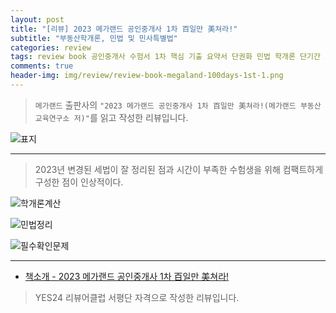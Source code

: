 ```yaml
---  
layout: post  
title: "[리뷰] 2023 메가랜드 공인중개사 1차 百일만 美쳐라!"  
subtitle: "부동산학개론, 민법 및 민사특별법"  
categories: review  
tags: review book 공인중개사 수험서 1차 핵심 기출 요약서 단권화 민법 학개론 단기간 고득점 적중률    
comments: true  
header-img: img/review/review-book-megaland-100days-1st-1.png
---  
```

  
> `메가랜드` 출판사의 `"2023 메가랜드 공인중개사 1차 百일만 美쳐라!(메가랜드 부동산교육연구소 저)"`를 읽고 작성한 리뷰입니다.  

![표지](https://theorydb.github.io/assets/img/review/review-book-megaland-100days-1st-1.png)  

---

> 2023년 변경된 세법이 잘 정리된 점과 시간이 부족한 수험생을 위해 컴팩트하게 구성한 점이 인상적이다.


![학개론계산](https://theorydb.github.io/assets/img/review/review-book-megaland-100days-1st-2.png)  

![민법정리](https://theorydb.github.io/assets/img/review/review-book-megaland-100days-1st-3.png)  

![필수확인문제](https://theorydb.github.io/assets/img/review/review-book-megaland-100days-1st-4.png)  

---

* [책소개 - 2023 메가랜드 공인중개사 1차 百일만 美쳐라!](https://www.yes24.com/Product/Goods/117978272)

> YES24 리뷰어클럽 서평단 자격으로 작성한 리뷰입니다.